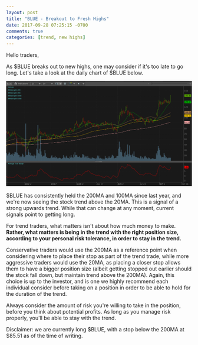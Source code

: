 ```yaml
---
layout: post
title: "BLUE - Breakout to Fresh Highs"
date: 2017-09-28 07:25:15 -0700
comments: true
categories: [trend, new highs]
---
```


Hello traders,

As $BLUE breaks out to new highs, one may consider if it's too late to go long. Let's take a look at the daily chart of $BLUE below.

[![BLUE Daily - 2017-09-28](/images/blog/20170928/blue_daily.png)](/images/blog/20170928/blue_daily.png)

$BLUE has consistently held the 200MA and 100MA since last year, and we're now seeing the stock trend above the 20MA. This is a signal of a strong upwards trend. While that can change at any moment, current signals point to getting long.

For trend traders, what matters isn't about how much money to make. **Rather, what matters is being in the trend with the right position size, according to your personal risk tolerance, in order to stay in the trend.**

Conservative traders would use the 200MA as a reference point when considering where to place their stop as part of the trend trade, while more aggressive traders would use the 20MA, as placing a closer stop allows them to have a bigger position size (albeit getting stopped out earlier should the stock fall down, but maintain trend above the 200MA). Again, this choice is up to the investor, and is one we highly recommend each individual consider before taking on a position in order to be able to hold for the duration of the trend.

Always consider the amount of risk you're willing to take in the position, before you think about potential profits. As long as you manage risk properly, you'll be able to stay with the trend.

Disclaimer: we are currently long $BLUE, with a stop below the 200MA at $85.51 as of the time of writing.

